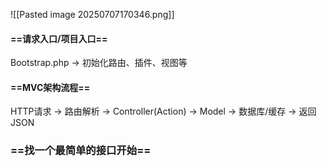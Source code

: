 ![[Pasted image 20250707170346.png]]
#### ==请求入口/项目入口==
Bootstrap.php → 初始化路由、插件、视图等
#### ==MVC架构流程==
HTTP请求 → 路由解析 → Controller(Action) → Model → 数据库/缓存 → 返回JSON
### ==找一个最简单的接口开始==
